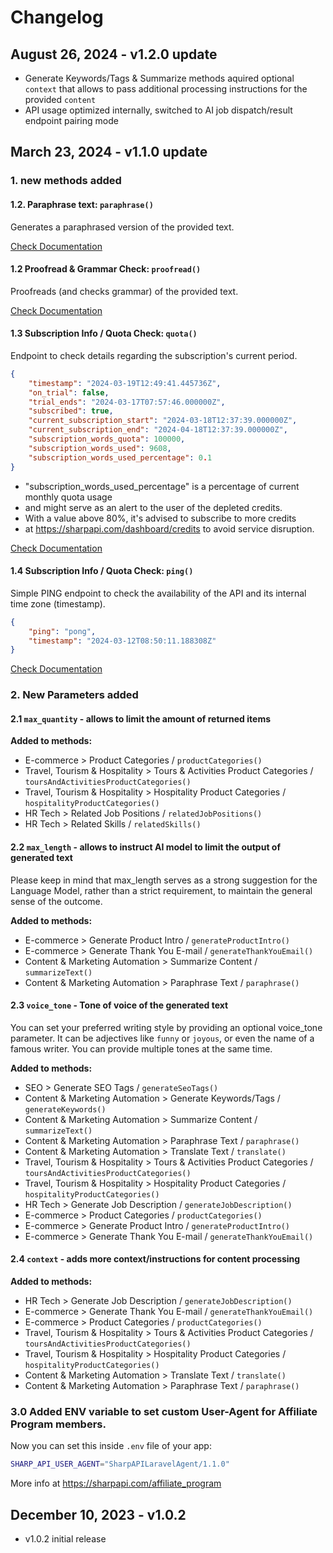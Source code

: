 # Changelog

## August 26, 2024 - v1.2.0 update
- Generate Keywords/Tags & Summarize methods aquired optional `context` that allows to pass additional processing instructions for the provided `content`
- API usage optimized internally, switched to AI job dispatch/result endpoint pairing mode

## March 23, 2024 - v1.1.0 update

### 1. new methods added

#### 1.2. Paraphrase text: `paraphrase()`
Generates a paraphrased version of the provided text. 

[Check Documentation](https://documenter.getpostman.com/view/31106842/2s9Ye8faUp#aea28008-ac67-4245-a79b-26788bce3f44)

#### 1.2 Proofread & Grammar Check: `proofread()`

Proofreads (and checks grammar) of the provided text.

[Check Documentation](https://documenter.getpostman.com/view/31106842/2s9Ye8faUp#dcb4a490-1243-4001-93fc-652c570dbcd7)

#### 1.3 Subscription Info / Quota Check: `quota()`

Endpoint to check details regarding the subscription's current period.

```json
{
    "timestamp": "2024-03-19T12:49:41.445736Z",
    "on_trial": false,
    "trial_ends": "2024-03-17T07:57:46.000000Z",
    "subscribed": true,
    "current_subscription_start": "2024-03-18T12:37:39.000000Z",
    "current_subscription_end": "2024-04-18T12:37:39.000000Z",
    "subscription_words_quota": 100000,
    "subscription_words_used": 9608,
    "subscription_words_used_percentage": 0.1
}
```
* "subscription_words_used_percentage" is a percentage of current monthly quota usage
* and might serve as an alert to the user of the depleted credits.
* With a value above 80%, it's advised to subscribe to more credits
* at https://sharpapi.com/dashboard/credits to avoid service disruption.

[Check Documentation](https://documenter.getpostman.com/view/31106842/2s9Ye8faUp#7c401a21-8354-4589-a20a-573d1ae00d65)

#### 1.4 Subscription Info / Quota Check: `ping()`

Simple PING endpoint to check the availability of the API and its internal time zone (timestamp).

```json
{
    "ping": "pong",
    "timestamp": "2024-03-12T08:50:11.188308Z"
}
```

[Check Documentation](https://documenter.getpostman.com/view/31106842/2s9Ye8faUp#12a4aa9e-15cd-49a9-84ff-204ddc1116a3)

### 2. New Parameters added

#### 2.1 `max_quantity` - allows to limit the amount of returned items

**Added to methods:**
- E-commerce > Product Categories / `productCategories()`
- Travel, Tourism & Hospitality > Tours & Activities Product Categories / `toursAndActivitiesProductCategories()`
- Travel, Tourism & Hospitality > Hospitality Product Categories / `hospitalityProductCategories()`
- HR Tech > Related Job Positions / `relatedJobPositions()`
- HR Tech > Related Skills / `relatedSkills()`

#### 2.2 `max_length` - allows to instruct AI model to limit the output of generated text

Please keep in mind that max_length serves as a strong suggestion for the Language Model,
rather than a strict requirement, to maintain the general sense of the outcome.

**Added to methods:**
- E-commerce > Generate Product Intro / `generateProductIntro()`
- E-commerce > Generate Thank You E-mail / `generateThankYouEmail()`
- Content & Marketing Automation > Summarize Content / `summarizeText()`
- Content & Marketing Automation > Paraphrase Text / `paraphrase()`

#### 2.3 `voice_tone` - Tone of voice of the generated text

You can set your preferred writing style by providing 
an optional voice_tone parameter. It can be adjectives like
`funny` or `joyous`, or even the name of a famous writer.
You can provide multiple tones at the same time.

**Added to methods:**
- SEO > Generate SEO Tags / `generateSeoTags()`
- Content & Marketing Automation > Generate Keywords/Tags / `generateKeywords()`
- Content & Marketing Automation > Summarize Content / `summarizeText()`
- Content & Marketing Automation > Paraphrase Text / `paraphrase()`
- Content & Marketing Automation > Translate Text / `translate()`
 - Travel, Tourism & Hospitality > Tours & Activities Product Categories / `toursAndActivitiesProductCategories()`
- Travel, Tourism & Hospitality > Hospitality Product Categories / `hospitalityProductCategories()`
- HR Tech > Generate Job Description / `generateJobDescription()`
- E-commerce > Product Categories / `productCategories()`
- E-commerce > Generate Product Intro / `generateProductIntro()`
- E-commerce > Generate Thank You E-mail / `generateThankYouEmail()`

#### 2.4 `context` - adds more context/instructions for content processing

**Added to methods:**
- HR Tech > Generate Job Description / `generateJobDescription()`
- E-commerce > Generate Thank You E-mail / `generateThankYouEmail()`
- E-commerce > Product Categories / `productCategories()`
- Travel, Tourism & Hospitality > Tours & Activities Product Categories / `toursAndActivitiesProductCategories()`
- Travel, Tourism & Hospitality > Hospitality Product Categories / `hospitalityProductCategories()`
- Content & Marketing Automation > Translate Text / `translate()`
- Content & Marketing Automation > Paraphrase Text / `paraphrase()`

### 3.0 Added ENV variable to set custom User-Agent for Affiliate Program members.

Now you can set this inside `.env` file of your app:
```bash
SHARP_API_USER_AGENT="SharpAPILaravelAgent/1.1.0"
```

More info at https://sharpapi.com/affiliate_program

## December 10, 2023 - v1.0.2
- v1.0.2 initial release
